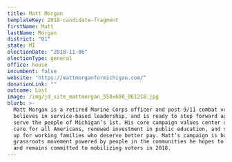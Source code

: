 ```yaml
---
title: Matt Morgan
templateKey: 2018-candidate-fragment
firstName: Matt
lastName: Morgan
district: "01"
state: MI
electionDate: "2018-11-06"
electionType: general
office: house
incumbent: false
website: "https://mattmorganformichigan.com/"
donationLink: ""
outcome: Lost
image: /img/jd_site_mattmorgan_550x600_061218.jpg
blurb: >-
  Matt Morgan is a retired Marine Corps officer and post-9/11 combat veteran. He
  believes in service-based leadership, and is ready to step forward again to
  serve the people of Michigan’s 1st. His core campaign values center on health
  care for all Americans, renewed investment in public education, and standing
  up for working families who deserve better pay. Matt’s campaign is building a
  grassroots movement powered by people in the communities he hopes to serve,
  and remains committed to mobilizing voters in 2018.
---
```

